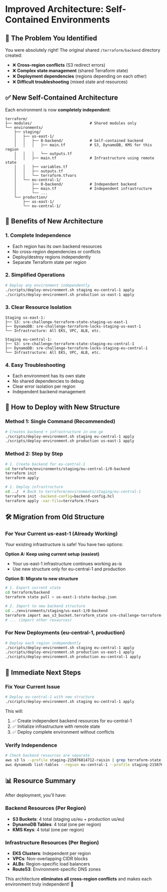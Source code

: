 # Improved Architecture: Self-Contained Environments

## 🎯 **The Problem You Identified**

You were absolutely right! The original shared `/terraform/backend` directory created:
- ❌ **Cross-region conflicts** (S3 redirect errors)
- ❌ **Complex state management** (shared Terraform state)
- ❌ **Deployment dependencies** (regions depending on each other)
- ❌ **Difficult troubleshooting** (mixed state and resources)

## ✅ **New Self-Contained Architecture**

Each environment is now **completely independent**:

```
terraform/
├── modules/                          # Shared modules only
└── environments/
    ├── staging/
    │   ├── us-east-1/
    │   │   ├── 0-backend/            # Self-contained backend
    │   │   │   ├── main.tf           # S3, DynamoDB, KMS for this region
    │   │   │   └── outputs.tf
    │   │   ├── main.tf               # Infrastructure using remote state
    │   │   ├── variables.tf
    │   │   ├── outputs.tf
    │   │   └── terraform.tfvars
    │   └── eu-central-1/
    │       ├── 0-backend/            # Independent backend
    │       ├── main.tf               # Independent infrastructure
    │       └── ...
    └── production/
        ├── us-east-1/
        └── eu-central-1/
```

## 🚀 **Benefits of New Architecture**

### **1. Complete Independence**
- Each region has its own backend resources
- No cross-region dependencies or conflicts
- Deploy/destroy regions independently
- Separate Terraform state per region

### **2. Simplified Operations**
```bash
# Deploy any environment independently
./scripts/deploy-environment.sh staging eu-central-1 apply
./scripts/deploy-environment.sh production us-east-1 apply
```

### **3. Clear Resource Isolation**
```
Staging us-east-1:
├── S3: sre-challenge-terraform-state-staging-us-east-1
├── DynamoDB: sre-challenge-terraform-locks-staging-us-east-1
└── Infrastructure: All EKS, VPC, ALB, etc.

Staging eu-central-1:
├── S3: sre-challenge-terraform-state-staging-eu-central-1
├── DynamoDB: sre-challenge-terraform-locks-staging-eu-central-1  
└── Infrastructure: All EKS, VPC, ALB, etc.
```

### **4. Easy Troubleshooting**
- Each environment has its own state
- No shared dependencies to debug
- Clear error isolation per region
- Independent backend management

## 🔧 **How to Deploy with New Structure**

### **Method 1: Single Command (Recommended)**
```bash
# Creates backend + infrastructure in one go
./scripts/deploy-environment.sh staging eu-central-1 apply
./scripts/deploy-environment.sh production us-east-1 apply
```

### **Method 2: Step by Step**
```bash
# 1. Create backend for eu-central-1
cd terraform/environments/staging/eu-central-1/0-backend
terraform init
terraform apply

# 2. Deploy infrastructure
cd ../  # Back to terraform/environments/staging/eu-central-1
terraform init -backend-config=backend-config.hcl
terraform apply -var-file=terraform.tfvars
```

## 🛠️ **Migration from Old Structure**

### **For Your Current us-east-1 (Already Working)**
Your existing infrastructure is safe! You have two options:

**Option A: Keep using current setup (easiest)**
- Your us-east-1 infrastructure continues working as-is
- Use new structure only for eu-central-1 and production

**Option B: Migrate to new structure**
```bash
# 1. Export current state
cd terraform/backend
terraform state pull > us-east-1-state-backup.json

# 2. Import to new backend structure
cd ../environments/staging/us-east-1/0-backend
terraform import aws_s3_bucket.terraform_state sre-challenge-terraform-state-staging-us-east-1
# ... (import other resources)
```

### **For New Deployments (eu-central-1, production)**
```bash
# Deploy each region independently
./scripts/deploy-environment.sh staging eu-central-1 apply
./scripts/deploy-environment.sh production us-east-1 apply
./scripts/deploy-environment.sh production eu-central-1 apply
```

## 🎯 **Immediate Next Steps**

### **Fix Your Current Issue**
```bash
# Deploy eu-central-1 with new structure
./scripts/deploy-environment.sh staging eu-central-1 apply
```

This will:
1. ✅ Create independent backend resources for eu-central-1
2. ✅ Initialize infrastructure with remote state
3. ✅ Deploy complete environment without conflicts

### **Verify Independence**
```bash
# Check backend resources are separate
aws s3 ls --profile staging-215876814712-raisin | grep terraform-state
aws dynamodb list-tables --region eu-central-1 --profile staging-215876814712-raisin
```

## 📊 **Resource Summary**

After deployment, you'll have:

### **Backend Resources (Per Region)**
- **S3 Buckets**: 4 total (staging us/eu + production us/eu)
- **DynamoDB Tables**: 4 total (one per region)
- **KMS Keys**: 4 total (one per region)

### **Infrastructure Resources (Per Region)**
- **EKS Clusters**: Independent per region
- **VPCs**: Non-overlapping CIDR blocks
- **ALBs**: Region-specific load balancers
- **Route53**: Environment-specific DNS zones

This architecture **eliminates all cross-region conflicts** and makes each environment truly independent! 🎉